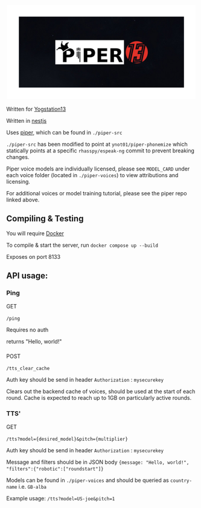 <p align="center"><img src='repo-assets/piper13.png' alt='Piper logo with SS13 logo' height=250></p>

Written for [Yogstation13](https://github.com/yogstation13)

Written in [nestjs](https://github.com/nestjs/nest)

Uses [piper](https://github.com/rhasspy/piper), which can be found in `./piper-src`

`./piper-src` has been modified to point at `ynot01/piper-phonemize` which statically points at a specific `rhasspy/espeak-ng` commit to prevent breaking changes.

Piper voice models are individually licensed, please see `MODEL_CARD` under each voice folder (located in `./piper-voices`) to view attributions and licensing.

For additional voices or model training tutorial, please see the piper repo linked above.

## Compiling & Testing

You will require [Docker](https://www.docker.com/)

To compile & start the server, run `docker compose up --build`

Exposes on port 8133

## API usage:

### Ping

GET

`/ping`

Requires no auth

returns "Hello, world!"

###

POST

`/tts_clear_cache`

Auth key should be send in header `Authorization` : `mysecurekey`

Clears out the backend cache of voices, should be used at the start of each round. Cache is expected to reach up to 1GB on particularly active rounds.

### TTS'

GET

`/tts?model={desired_model}&pitch={multiplier}`

Auth key should be send in header `Authorization` : `mysecurekey`

Message and filters should be in JSON body `{message: "Hello, world!", "filters":{"robotic":["roundstart"]}`

Models can be found in `./piper-voices` and should be queried as `country-name` i.e. `GB-alba`

Example usage: `/tts?model=US-joe&pitch=1`
